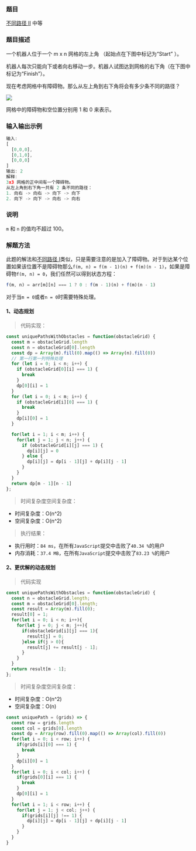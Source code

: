 ### 题目

[不同路径 II](https://leetcode-cn.com/problems/unique-paths-ii/)
中等

### 题目描述
一个机器人位于一个 m x n 网格的左上角 （起始点在下图中标记为“Start” ）。

机器人每次只能向下或者向右移动一步。机器人试图达到网格的右下角（在下图中标记为“Finish”）。

现在考虑网格中有障碍物。那么从左上角到右下角将会有多少条不同的路径？

![](https://assets.leetcode-cn.com/aliyun-lc-upload/uploads/2018/10/22/robot_maze.png)

网格中的障碍物和空位置分别用 1 和 0 来表示。


### 输入输出示例
```js
输入:
[
  [0,0,0],
  [0,1,0],
  [0,0,0]
]
输出: 2
解释:
3x3 网格的正中间有一个障碍物。
从左上角到右下角一共有 2 条不同的路径：
1. 向右 -> 向右 -> 向下 -> 向下
2. 向下 -> 向下 -> 向右 -> 向右
```

### 说明
`m` 和 `n` 的值均不超过 100。

### 解题方法
此题的解法和[不同路径 I](./../3.62.unique-paths/index.md)类似，只是需要注意的是加入了障碍物。对于到达某个位置如果该位置不是障碍物那么`f(m, n) = f(m - 1)(n) + f(m)(n - 1)`，如果是障碍物`f(m, n) = 0`，我们任然可以得到状态方程：
```js
f(m, n) = arr[m][n] === 1 ? 0 : f(m - 1)(n) + f(m)(n - 1)
```
对于当`m = 0`或者`n = 0`时需要特殊处理。

#### 1、动态规划


> 代码实现：

```js
const uniquePathsWithObstacles = function(obstacleGrid) {
  const m = obstacleGrid.length
  const n = obstacleGrid[0].length
  const dp = Array(m).fill(0).map(() => Array(n).fill(0))
  // 第一行第一列特殊处理
  for (let i = 0; i < n; i++) {
    if (obstacleGrid[0][i] === 1) {
      break
    }
    dp[0][i] = 1
  }
  for (let i = 0; i < m; i++) {
    if (obstacleGrid[i][0] === 1) {
      break
    }
    dp[i][0] = 1
  }

  for(let i = 1; i < m; i++) {
    for(let j = 1; j < n; j++) {
      if (obstacleGrid[i][j] === 1) {
        dp[i][j] = 0
      } else {
        dp[i][j] = dp[i - 1][j] + dp[i][j - 1]
      }
    }
  }
  return dp[m - 1][n - 1]
};
```

> 时间复杂度空间复杂度：
- 时间复杂度：O(n^2)
- 空间复杂度：O(n^2)

> 执行结果：

- 执行用时：`84 ms`，在所有`JavaScript`提交中击败了`40.34 %`的用户
- 内存消耗：`37.4 MB`，在所有`JavaScript`提交中击败了`83.23 %`的用户

#### 2、更优解的动态规划

> 代码实现

```js
const uniquePathsWithObstacles = function(obstacleGrid) {
  const n = obstacleGrid.length;
  const m = obstacleGrid[0].length;
  const result = Array(m).fill(0);
  result[0] = 1;
  for(let i = 0; i < n; i++){
    for(let j = 0; j < m; j++){
      if(obstacleGrid[i][j] === 1){
        result[j] = 0;
      }else if(j > 0){
        result[j] += result[j - 1];
      }
    }
  }
  return result[m - 1];
};
```
> 时间复杂度空间复杂度：
- 时间复杂度：O(n^2)
- 空间复杂度：O(n)

```js
const uniquePath = (grids) => {
  const row = grids.length
  const col = grids[0].length
  const dp = Array(row).fill(0).map(() => Array(col).fill(0))
  for(let i = 0; i < row; i++) {
    if(grids[i][0] === 1) {
      break
    }
    dp[i][0] = 1
  }
  for(let i = 0; i < col; i++) {
    if(grids[0][i] === 1) {
      break
    }
    dp[0][i] = 1
  }
  for(let i = 1; i < row; i++) {
    for(let j = 1; j < col; j++) {
      if(grids[i][j] !== 1) {
        dp[i][j] = dp[i - 1][j] + dp[i][j - 1]
      }
    }
  }
}
```
